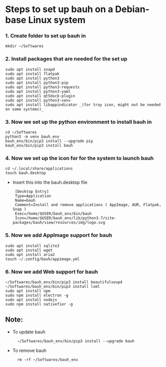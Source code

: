 # Steps to set up bauh on a Debian-base Linux system

### **1. Create folder to set up bauh in**  

    mkdir ~/Softwares

### **2. Install packages that are needed for the set up**  
    
    sudo apt install snapd   
    sudo apt install flatpak 
    sudo apt install python3 
    sudo apt install python3-pip  
    sudo apt install python3-requests  
    sudo apt install python3-yaml  
    sudo apt install qt5dxcb-plugin  
    sudo apt install python3-venv  
    sudo apt install libappindicator _(for tray icon, might not be needed on some systems)_

### **3. Now we set up the python environment to install bauh in**

    cd ~/Softwares  
    python3 -m venv bauh_env  
    bauh_env/bin/pip3 install --upgrade pip  
    bauh_env/bin/pip3 install bauh

### **4. Now we set up the icon for for the system to launch bauh**

    cd ~/.local/share/applications  
    touch bauh.desktop

 - Insert this into the bauh.desktop file

        [Desktop Entry]  
        Type=Application  
        Name=bauh  
        Comment=Install and remove applications ( AppImage, AUR, Flatpak, Snap )  
        Exec=/home/$USER/bauh_env/bin/bauh  
        Icon=/home/$USER/bauh_env/lib/python3.7/site-packages/bauh/view/resources/img/logo.svg

### **5. Now we add AppImage support for bauh**

    sudo apt install sqlite3  
    sudo apt install wget  
    sudo apt install aria2
    touch ~/.config/bauh/appimage.yml

### **6. Now we add Web support for bauh**

    ~/Softwares/bauh_env/bin/pip3 install beautifulsoup4
    ~/Softwares/bauh_env/bin/pip3 install lxml
    sudo apt install npm
    sudo npm install electron -g
    sudo apt install nodejs
    sudo npm install nativefier -g

## Note:
- To update bauh

        ~/Softwares/bauh_env/bin/pip3 install --upgrade bauh

- To remove bauh

        rm -rf ~/Softwares/bauh_env
